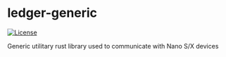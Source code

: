 # ledger-generic

[![License](https://img.shields.io/badge/License-Apache%202.0-blue.svg)](https://opensource.org/licenses/Apache-2.0)

Generic utilitary rust library used to communicate with Nano S/X devices
